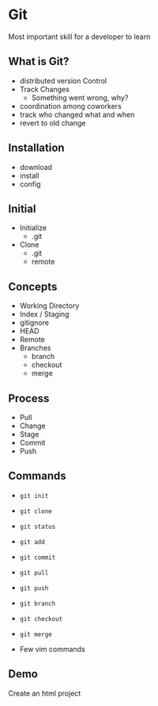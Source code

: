 # Git

Most important skill for a developer to learn

## What is Git?
* distributed version Control
* Track Changes
  - Something went wrong, why?
* coordination among coworkers
* track who changed what and when
* revert to old change

## Installation
* download
* install
* config

## Initial
* Initialize
  - .git
* Clone
  - .git
  - remote

## Concepts
* Working Directory
* Index / Staging
* gitignore
* HEAD
* Remote
* Branches
  - branch
  - checkout
  - merge

## Process
* Pull
* Change
* Stage
* Commit
* Push

## Commands
* `git init`
* `git clone`
* `git status`
* `git add`
* `git commit`
* `git pull`
* `git push`
* `git branch`
* `git checkout`
* `git merge`


* Few vim commands

## Demo
Create an html project
